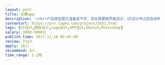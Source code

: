 ```yaml
---                
layout: post       
title: 众筹app           
description: '</br>产品原型图已准备差不多，现在需要做界面设计，UI设计师之前有成熟的上线作品，需要提供合理的报价，页面大慨80多页，</br>'     
contenturl: https://pro.lagou.com/project/5551.html      
tags: [UI设计,图标设计,Logo设计,APP设计,Sketch,Photoshop]            
salary: 3000-5000元          
publish_time: 2017-12-16 09:45:40         
review: 712人                   
apply: 18人                   
recommend: 0人                   
time_range: 1-2周              
---                 
```

